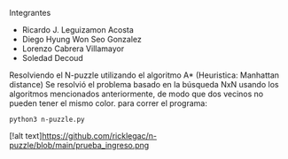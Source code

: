 Integrantes 
- Ricardo J. Leguizamon Acosta
- Diego Hyung Won Seo Gonzalez
- Lorenzo Cabrera Villamayor 
- Soledad Decoud

Resolviendo el N-puzzle utilizando el algoritmo A* (Heuristica: Manhattan distance)
Se resolvió el problema basado en la búsqueda NxN usando los algoritmos mencionados anteriormente, de modo que dos vecinos no pueden tener el mismo color.
para correr el programa: 
```
python3 n-puzzle.py
```
[!alt text]https://github.com/ricklegac/n-puzzle/blob/main/prueba_ingreso.png

